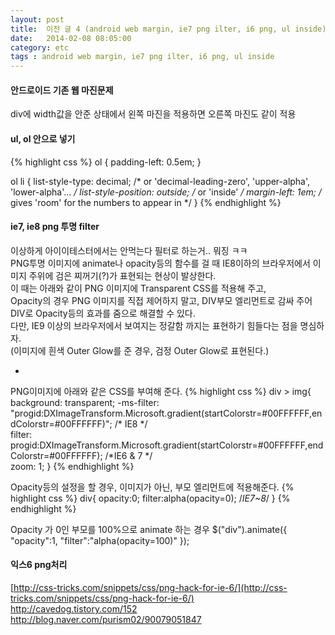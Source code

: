 ```yaml
---
layout: post
title:  이전 글 4 (android web margin, ie7 png ilter, i6 png, ul inside)
date:   2014-02-08 08:05:00
category: etc
tags : android web margin, ie7 png ilter, i6 png, ul inside
---
```


#### 안드로이드 기존 웹 마진문제
div에 width값을 안준 상태에서 왼쪽 마진을 적용하면 오른쪽 마진도 같이 적용

#### ul, ol 안으로 넣기
{% highlight css %}
ol {
    padding-left: 0.5em;
}

ol li {
    list-style-type: decimal; /* or 'decimal-leading-zero', 'upper-alpha', 'lower-alpha'... */
    list-style-position: outside; /* or 'inside' */
    margin-left: 1em; /* gives 'room' for the numbers to appear in */
}
{% endhighlight %}


#### ie7, ie8 png 투명 filter
이상하게 아이이테스터에서는 안먹는다 필터로 하는거.. 뭐징 ㅋㅋ  
PNG투명 이미지에 animate나 opacity등의 함수를 걸 때 IE8이하의 브라우저에서 이미지 주위에 검은 찌꺼기(?)가 표현되는 현상이 발상한다.  
이 때는 아래와 같이 PNG 이미지에 Transparent CSS를 적용해 주고,  
Opacity의 경우 PNG 이미지를 직접 제어하지 말고, DIV부모 엘리먼트로 감싸 주어 DIV로 Opacity등의 효과를 줌으로 해결할 수 있다.  
다만, IE9 이상의 브라우저에서 보여지는 정갈함 까지는 표현하기 힘들다는 점을 명심하자.  
(이미지에 흰색 Outer Glow를 준 경우, 검정 Outer Glow로 표현된다.)  
 
-
 
PNG이미지에 아래와 같은 CSS를 부여해 준다.
{% highlight css %}
div > img{
background: transparent;
-ms-filter: "progid:DXImageTransform.Microsoft.gradient(startColorstr=#00FFFFFF,endColorstr=#00FFFFFF)"; /* IE8 */   
filter: progid:DXImageTransform.Microsoft.gradient(startColorstr=#00FFFFFF,endColorstr=#00FFFFFF);   /*IE6 & 7 */      
zoom: 1;
}
{% endhighlight %}

Opacity등의 설정을 할 경우, 이미지가 아닌, 부모 엘리먼트에 적용해준다.
{% highlight css %}
div{
opacity:0;
filter:alpha(opacity=0); /*IE7~8*/
}
{% endhighlight %}
 
Opacity 가 0인 부모를 100%으로 animate 하는 경우
$("div").animate({ "opacity":1, "filter":"alpha(opacity=100)" });


#### 익스6 png처리
[http://css-tricks.com/snippets/css/png-hack-for-ie-6/](http://css-tricks.com/snippets/css/png-hack-for-ie-6/)  
http://cavedog.tistory.com/152  
http://blog.naver.com/purism02/90079051847  